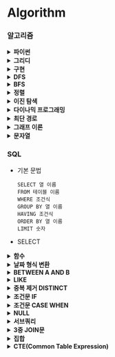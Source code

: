 # Algorithm

### 알고리즘

<details close>
<summary><b>파이썬</b></summary>
<div markdown="1">

- 함수

  - map

    - 반복 가능한(iterable) 객체에 대해서 특정 함수를 적용하고 그 결과를 새로운 반복 가능한 객체로 반환하는 함수

    - map 객체 반환

      ```python
      map(function, iterable, ...)
      # function: 각 요소에 적용할 함수로 하나의 인자를 받는 함수여야 함
      # iterable: 함수가 적용될 반복 가능한 객체(리스트, 튜플, 문자열 등)
      # ...: 여러 개의 반복 가능한 객체를 전달할 수도 있습니다. 이 경우, 함수는 각 반복 가능한 객체에서 해당 인덱스의 값을 모두 인자로 받습니다.

      def add(x, y):
          return x + y

      numbers1 = [1, 2, 3]
      numbers2 = [4, 5, 6]

      result = map(add, numbers1, numbers2)

      print(list(result))  # [5, 7, 9]
      ```

      - [LV1 / 정수 내림차순으로 배치하기](./프로그래머스/1/12933. 정수 내림차순으로 배치하기/정수 내림차순으로 배치하기.py)

  - join

    - 문자열의 리스트나 튜플을 하나의 문자열로 합치는 함수

    - 문자열의 iterable 객체에서 사용해야 하므로, 숫자나 다른 데이터 타입을 문자열로 변환한 후에 사용

      ```python
      separator.join(iterable)

      fruits = ["apple", "banana", "cherry"]
      result = ", ".join(fruits)
      print(result)  # 출력: apple, banana, cherry
      ```

      - [LV1 / 하샤드 수](./프로그래머스/1/12947. 하샤드 수/하샤드 수.py)

</div>
</details>

<details close>
<summary><b>그리디</b></summary>
<div markdown="1">

</div>
</details>

<details close>
<summary><b>구현</b></summary>
<div markdown="1">

</div>
</details>

<details close>
<summary><b>DFS</b></summary>
<div markdown="1">

</div>
</details>

<details close>
<summary><b>BFS</b></summary>
<div markdown="1">

</div>
</details>

<details close>
<summary><b>정렬</b></summary>
<div markdown="1">

</div>
</details>

<details close>
<summary><b>이진 탐색</b></summary>
<div markdown="1">

</div>
</details>

<details close>
<summary><b>다이나믹 프로그래밍</b></summary>
<div markdown="1">

</div>
</details>

<details close>
<summary><b>최단 경로</b></summary>
<div markdown="1">

</div>
</details>

<details close>
<summary><b>그래프 이론</b></summary>
<div markdown="1">

</div>
</details>

<details close>
<summary><b>문자열</b></summary>
<div markdown="1">

</div>
</details>

### SQL

- 기본 문법

  ```
  SELECT 열 이름
  FROM 테이블 이름
  WHERE 조건식
  GROUP BY 열 이름
  HAVING 조건식
  ORDER BY 열 이름
  LIMIT 숫자
  ```

- SELECT

<details close>
<summary><b>함수</b></summary>
<div markdown="1">

- COUNT

  - [LV2 / WHERE절 / 동명 동물 수 찾기](./프로그래머스/2/59041. 동명 동물 수 찾기/동명 동물 수 찾기.sql)

  - 집계함수로 한 번에 하나의 집계 값을 반환하므로 MAX와 같은 함수와 함께 사용할 수 없음

    - [LV4 / HAVING절 / 그룹별 조건에 맞는 식당 목록 출력하기](./프로그래머스/4/131124. 그룹별 조건에 맞는 식당 목록 출력하기/그룹별 조건에 맞는 식당 목록 출력하기.sql)

    - 그룹화 후 최대값을 구하는 경우는 가능

- SUM

  - [LV2 / SELECT절 / 조건에 맞는 아이템들의 가격의 총합 구하기](./프로그래머스/2/273709. 조건에 맞는 아이템들의 가격의 총합 구하기/조건에 맞는 아이템들의 가격의 총합 구하기.sql)

  - [LV4 / SELECT절 / 저자 별 카테고리 별 매출액 집계하기](./프로그래머스/4/144856. 저자 별 카테고리 별 매출액 집계하기/저자 별 카테고리 별 매출액 집계하기.sql)

  - [LV3 / SELECT절 / 자동차 대여 기록에서 대여중 ／ 대여 가능 여부 구분하기](./프로그래머스/3/157340. 자동차 대여 기록에서 대여중 ／ 대여 가능 여부 구분하기/자동차 대여 기록에서 대여중 ／ 대여 가능 여부 구분하기.sql)

  - 집계함수로 한 번에 하나의 집계 값을 반환하므로 MAX와 같은 함수와 함께 사용할 수 없음

    - [LV2 / HAVING절 / 조건에 맞는 사원 정보 조회하기](./프로그래머스/2/284527. 조건에 맞는 사원 정보 조회하기/조건에 맞는 사원 정보 조회하기.sql)

    - 그룹화 후 최대값을 구하는 경우는 가능

- AVG

- MAX

  - [LV1 / SELECT절 / 가장 비싼 상품 구하기](./프로그래머스/1/131697. 가장 비싼 상품 구하기/가장 비싼 상품 구하기.sql)

  - [LV1 / SELECT절 / 최댓값 구하기](./프로그래머스/1/59415. 최댓값 구하기/최댓값 구하기.sql)

- MIN

  - [LV2 / SELECT절 / 최솟값 구하기](./프로그래머스/2/59038. 최솟값 구하기/최솟값 구하기.sql)

- ROUND

  - 숫자 반올림

    ```mysql
    ROUND(값, 자릿수)
    -- 자릿수가 -1이면 1의 자리에서 반올림
    -- 자릿수가 0이면 소수점 첫째자리에서 반올림
    -- 자릿수가 1이면 소수점 둘째자리에서 반올림
    ```

    - [LV2 / SELECT절 / 노선별 평균 역 사이 거리 조회하기](./프로그래머스/2/284531. 노선별 평균 역 사이 거리 조회하기/노선별 평균 역 사이 거리 조회하기.sql)

    - [LV1 / SELECT절 / 평균 일일 대여 요금 구하기](./프로그래머스/1/151136. 평균 일일 대여 요금 구하기/평균 일일 대여 요금 구하기.sql)

- TRUNCATE

  - 반올림 없이 내림

    ```mysql
    TRUNCATE(값, 자릿수)
    -- 자릿수가 -1이면 10의 단위 정수
    -- 자릿수가 0이면 결과는 정수
    -- 자릿수가 1이면 소수점 첫째자리에서 내림
    ```

- FLOOR

  - 숫자보다 작거나 같은 가장 큰 정수(내림)

    ```mysql
    FLOOR(값)
    SELECT FLOOR(123.4567);  -- 결과: 123
    SELECT FLOOR(123.9999);  -- 결과: 123
    SELECT FLOOR(-123.4567); -- 결과: -124
    ```

- CEIL

  - 숫자보다 크거나 같은 가장 작은 정수(올림)

    ```mysql
    CEIL(값)
    SELECT CEIL(123.4567);  -- 결과: 124
    SELECT CEIL(123.9999);  -- 결과: 124
    SELECT CEIL(-123.4567); -- 결과: -123
    ```

- CONCAT

  - 여러 문자열 혹은 컬럼값을 하나로 합쳐주는 역할

    ```mysql
    CONCAT(문자열1, 문자열2, 문자열3 ...)
    ```

    - [LV2 / SELECT절 / 노선별 평균 역 사이 거리 조회하기](./프로그래머스/2/284531. 노선별 평균 역 사이 거리 조회하기/노선별 평균 역 사이 거리 조회하기.sql)

    - [LV3 / SELECT절 / 조회수가 가장 많은 중고거래 게시판의 첨부파일 조회하기](./프로그래머스/3/164671. 조회수가 가장 많은 중고거래 게시판의 첨부파일 조회하기/조회수가 가장 많은 중고거래 게시판의 첨부파일 조회하기.sql)

- UPPER

- LOWER

- SUBSTRING

  - 문자열의 일부분을 추출하는데 사용

    ```mysql
    SUBSTRING(문자열, 시작위치, 길이)
    ```

    - [LV3 / SELECT절 / 조건에 맞는 사용자 정보 조회하기](./프로그래머스/3/164670. 조건에 맞는 사용자 정보 조회하기/조건에 맞는 사용자 정보 조회하기.sql)

- NOW

- CURDATE

- DATEDIFF

  - 두 날짜 사이의 차이를 계산하는 함수

    ```mysql
    DATEDIFF(date1, date2)
    -- (date1 - date2) 값 반환
    -- date1과 date2 사이의 차이를 일 단위로 반환
    ```

    - [LV3 / ORDER BY절 / 오랜 기간 보호한 동물（2）](./프로그래머스/3/59411. 오랜 기간 보호한 동물（2）/오랜 기간 보호한 동물（2）.sql)

    - [LV1 / SELECT절 / 자동차 대여 기록에서 장기／단기 대여 구분하기](./프로그래머스/1/151138. 자동차 대여 기록에서 장기／단기 대여 구분하기/자동차 대여 기록에서 장기／단기 대여 구분하기.sql)

    - [LV2 / SELECT절 / 자동차 평균 대여 기간 구하기](./프로그래머스/2/157342. 자동차 평균 대여 기간 구하기/자동차 평균 대여 기간 구하기.sql)

- NTILE

  - 데이터를 지정한 수의 구간으로 나누고, 각 데이터에 구간 번호를 할당하는 함수

    ```mysql
    NTILE(num_buckets) OVER (PARTITION BY column ORDER BY column)
    ```

    - num_buckets

      - 데이터를 나누고자 하는 구간의 수

      - 4로 설정하면 데이터를 4개의 구간으로 나누고, 각 데이터에 1, 2, 3, 4 중 하나의 값을 할당

    - PARTITION BY(선택적)

      - 데이터를 구간을 나누기 전에 특정 컬럼을 기준으로 그룹화

      - 생략하면 전체 데이터를 기준으로 나눔

    - ORDER BY

      - 데이터를 어떤 기준으로 정렬할지 결정

    - [LV3 / SELECT절 / 대장균의 크기에 따라 분류하기 2](./프로그래머스/3/301649. 대장균의 크기에 따라 분류하기 2/대장균의 크기에 따라 분류하기 2.sql)

</div>
</details>

<details close>
<summary><b>날짜 형식 변환</b></summary>
<div markdown="1">

- DATE_FORMAT

  - [LV4 / WHERE절 / 저자 별 카테고리 별 매출액 집계하기](./프로그래머스/4/144856. 저자 별 카테고리 별 매출액 집계하기/저자 별 카테고리 별 매출액 집계하기.sql)

  - [LV2 / SELECT절 / DATETIME에서 DATE로 형 변환](./프로그래머스/2/59414. DATETIME에서 DATE로 형 변환/DATETIME에서 DATE로 형 변환.sql)

  - DATE_FORMAT(NULL, '%Y-%m-%d') -> NULL 반환

    - [LV3 / SELECT절 / 조건별로 분류하여 주문상태 출력하기](./프로그래머스/3/131113. 조건별로 분류하여 주문상태 출력하기/조건별로 분류하여 주문상태 출력하기.sql)

</div>
</details>

<details close>
<summary><b>BETWEEN A AND B</b></summary>
<div markdown="1">

- A값과 B값 모두 포함

- [LV3 / WHERE절 / 대여 횟수가 많은 자동차들의 월별 대여 횟수 구하기](./프로그래머스/3/151139. 대여 횟수가 많은 자동차들의 월별 대여 횟수 구하기/대여 횟수가 많은 자동차들의 월별 대여 횟수 구하기.sql)

- [LV1 / WHERE절 / 조건에 맞는 회원수 구하기](./프로그래머스/1/131535. 조건에 맞는 회원수 구하기/조건에 맞는 회원수 구하기.sql)

- [LV2 / WHERE절 / 입양 시각 구하기（1）](./프로그래머스/2/59412. 입양 시각 구하기（1）/입양 시각 구하기（1）.sql)

</div>
</details>

<details close>
<summary><b>LIKE</b></summary>
<div markdown="1">

- 특정 패턴을 열에서 검색하는 데 사용

  ```mysql
  SELECT 열 이름
  FROM 테이블 이름
  WHERE 열 이름 LIKE 패턴;
  ```

  - 와일드카드

    - %

      - 0개 이상의 문자와 일치

    - \_

      - 정확히 한 문자와 일치

- [LV1 / WHERE절 / 강원도에 위치한 생산공장 목록 출력하기](./프로그래머스/1/131112. 강원도에 위치한 생산공장 목록 출력하기/강원도에 위치한 생산공장 목록 출력하기.sql)

- [LV2 / WHERE절 / 이름에 el이 들어가는 동물 찾기](./프로그래머스/2/59047. 이름에 el이 들어가는 동물 찾기/이름에 el이 들어가는 동물 찾기.sql)

- [LV2 / WHERE절 / 자동차 종류 별 특정 옵션이 포함된 자동차 수 구하기](./프로그래머스/2/151137. 자동차 종류 별 특정 옵션이 포함된 자동차 수 구하기/자동차 종류 별 특정 옵션이 포함된 자동차 수 구하기.sql)

- [LV4 / WHERE절 / 보호소에서 중성화한 동물](./프로그래머스/4/59045. 보호소에서 중성화한 동물/보호소에서 중성화한 동물.sql)

</div>
</details>

<details close>
<summary><b>중복 제거 DISTINCT</b></summary>
<div markdown="1">

- [LV4 / SELECT절 / 년， 월， 성별 별 상품 구매 회원 수 구하기](./프로그래머스/4/131532. 년， 월， 성별 별 상품 구매 회원 수 구하기/년， 월， 성별 별 상품 구매 회원 수 구하기.sql)

- [LV4 / HAVING절 / 우유와 요거트가 담긴 장바구니](./프로그래머스/4/62284. 우유와 요거트가 담긴 장바구니/우유와 요거트가 담긴 장바구니.sql)

- [LV2 / SELECT절 / 중복 제거하기](./프로그래머스/2/59408. 중복 제거하기/중복 제거하기.sql)

</div>
</details>

<details close>
<summary><b>조건문 IF</b></summary>
<div markdown="1">

```mysql
IF(조건, 조건을 만족할 때 결과, 조건을 만족하지 않을 때 결과)
```

- [LV2 / SELECT절 / 중성화 여부 파악하기](./프로그래머스/2/59409. 중성화 여부 파악하기/중성화 여부 파악하기.sql)

</div>
</details>

<details close>
<summary><b>조건문 CASE WHEN</b></summary>
<div markdown="1">

```mysql
CASE WHEN 조건1 THEN '조건1을 만족할 때 결과'
     WHEN 조건2 THEN '조건2를 만족할 때 결과'
     ...
     ELSE '위 조건을 모두 만족하지 않을 때 결과'
END
```

- [LV3 / HAVING절 / 특정 조건을 만족하는 물고기별 수와 최대 길이 구하기](./프로그래머스/3/298519. 특정 조건을 만족하는 물고기별 수와 최대 길이 구하기/특정 조건을 만족하는 물고기별 수와 최대 길이 구하기.sql)

- [LV2 / SELECT절 / NULL 처리하기](./프로그래머스/2/59410. NULL 처리하기/NULL 처리하기.sql)

- [LV1 / SELECT절 / 경기도에 위치한 식품창고 목록 출력하기](./프로그래머스/1/131114. 경기도에 위치한 식품창고 목록 출력하기/경기도에 위치한 식품창고 목록 출력하기.sql)

- [LV2 / SELECT절 / 중성화 여부 파악하기](./프로그래머스/2/59409. 중성화 여부 파악하기/중성화 여부 파악하기.sql)

- [LV3 / SELECT절 / 조건별로 분류하여 주문상태 출력하기](./프로그래머스/3/131113. 조건별로 분류하여 주문상태 출력하기/조건별로 분류하여 주문상태 출력하기.sql)

- [LV3 / SELECT절 / 대장균의 크기에 따라 분류하기 1](./프로그래머스/3/299307. 대장균의 크기에 따라 분류하기 1/대장균의 크기에 따라 분류하기 1.sql)

- [LV2 / SELECT절 / 조건에 부합하는 중고거래 상태 조회하기](./프로그래머스/2/164672. 조건에 부합하는 중고거래 상태 조회하기/조건에 부합하는 중고거래 상태 조회하기.sql)

- [LV4 / SELECT절 / 연간 평가점수에 해당하는 평가 등급 및 성과금 조회하기](./프로그래머스/4/284528. 연간 평가점수에 해당하는 평가 등급 및 성과금 조회하기/연간 평가점수에 해당하는 평가 등급 및 성과금 조회하기.sql)

</div>
</details>

<details close>
<summary><b>NULL</b></summary>
<div markdown="1">

- IS NULL

  - [LV1 / WHERE절 / 이름이 없는 동물의 아이디](./프로그래머스/1/59039. 이름이 없는 동물의 아이디/이름이 없는 동물의 아이디.sql)

  - [LV1 / WHERE절 / 잔챙이 잡은 수 구하기](./프로그래머스/1/293258. 잔챙이 잡은 수 구하기/잔챙이 잡은 수 구하기.sql)

  - [LV2 / WHERE절 / ROOT 아이템 구하기](./프로그래머스/2/273710. ROOT 아이템 구하기/ROOT 아이템 구하기.sql)

- IS NOT NULL

  - [LV2 / WHERE절 / 동명 동물 수 찾기](./프로그래머스/2/59041. 동명 동물 수 찾기/동명 동물 수 찾기.sql)

  - [LV2 / WHERE절 / 3월에 태어난 여성 회원 목록 출력하기](./프로그래머스/2/131120. 3월에 태어난 여성 회원 목록 출력하기/3월에 태어난 여성 회원 목록 출력하기.sql)

  - NOT IN NULL 사용하면 FALSE값 반환

    - [LV3 / WHERE절 / 업그레이드 할 수 없는 아이템 구하기](./프로그래머스/3/273712. 업그레이드 할 수 없는 아이템 구하기/업그레이드 할 수 없는 아이템 구하기.sql)

- IFNULL

  ```mysql
  IFNULL(Column, "대체값")
  ```

  - Column이 NULL일 때 대체값으로 대체

  - [LV2 / SELECT절 / NULL 처리하기](./프로그래머스/2/59410. NULL 처리하기/NULL 처리하기.sql)

- COALESCE

  - NULL이 아닌 첫번째 값 (모든 데이터베이스에서 사용)

    ```mysql
    COALESCE(Column1, Column2, Column3, ...)
    ```

    - 전부 NULL값이라면 NULL 반환

    - [LV2 / SELECT절 / NULL 처리하기](./프로그래머스/2/59410. NULL 처리하기/NULL 처리하기.sql)

    - [LV1 / SELECT절 / 경기도에 위치한 식품창고 목록 출력하기](./프로그래머스/1/131114. 경기도에 위치한 식품창고 목록 출력하기/경기도에 위치한 식품창고 목록 출력하기.sql)

    - [LV1 / SELECT절 / 12세 이하인 여자 환자 목록 출력하기](./프로그래머스/1/132201. 12세 이하인 여자 환자 목록 출력하기/12세 이하인 여자 환자 목록 출력하기.sql)

    - [LV1 / SELECT절 / 잡은 물고기의 평균 길이 구하기](./프로그래머스/1/293259. 잡은 물고기의 평균 길이 구하기/잡은 물고기의 평균 길이 구하기.sql)

</div>
</details>

<details close>
<summary><b>서브쿼리</b></summary>
<div markdown="1">

- [LV2 / WHERE절 / 업그레이드 된 아이템 구하기](./프로그래머스/2/273711. 업그레이드 된 아이템 구하기/업그레이드 된 아이템 구하기.sql)

- [LV3 / WHERE절 / 헤비 유저가 소유한 장소](./프로그래머스/3/77487. 헤비 유저가 소유한 장소/헤비 유저가 소유한 장소.sql)

- [LV4 / WHERE절 / 그룹별 조건에 맞는 식당 목록 출력하기](./프로그래머스/4/131124. 그룹별 조건에 맞는 식당 목록 출력하기/그룹별 조건에 맞는 식당 목록 출력하기.sql)

- [LV2 / WHERE절 / 가격이 제일 비싼 식품의 정보 출력하기](./프로그래머스/2/131115. 가격이 제일 비싼 식품의 정보 출력하기/가격이 제일 비싼 식품의 정보 출력하기.sql)

</div>
</details>

<details close>
<summary><b>3중 JOIN문</b></summary>
<div markdown="1">

- [LV4 / FROM절 / 저자 별 카테고리 별 매출액 집계하기](./프로그래머스/4/144856. 저자 별 카테고리 별 매출액 집계하기/저자 별 카테고리 별 매출액 집계하기.sql)

</div>
</details>

<details close>
<summary><b>집합</b></summary>
<div markdown="1">

- 합집합 (UNION)

  - UNION

    - 중복된 값을 제거하고 결과 반환

      ```mysql
      SELECT column_name FROM table1
      UNION
      SELECT column_name FROM table2;
      ```

      - [LV4 / UNION / 오프라인／온라인 판매 데이터 통합하기](./프로그래머스/4/131537. 오프라인／온라인 판매 데이터 통합하기/오프라인／온라인 판매 데이터 통합하기.sql)

  - UNION ALL

    - 중복된 값도 포함하여 결과 반환

      ```mysql
      SELECT column_name FROM table1
      UNION ALL
      SELECT column_name FROM table2;
      ```

- 교집합 (INTERSECT)

  - INNER JOIN

    ```mysql
    SELECT column_name FROM table1
    INNER JOIN table2 ON table1.column_name = table2.column_name;
    ```

    - [LV4 / FROM절 / 식품분류별 가장 비싼 식품의 정보 조회하기](./프로그래머스/4/131116. 식품분류별 가장 비싼 식품의 정보 조회하기/식품분류별 가장 비싼 식품의 정보 조회하기.sql)

  - EXISTS

    ```mysql
    SELECT column_name
    FROM table1 t1
    WHERE EXISTS (SELECT 1 FROM table2 t2 WHERE t1.column_name = t2.column_name);
    ```

- 차집합 (DIFFERENCE 또는 EXCEPT)

  - LEFT JOIN

    ```mysql
    SELECT column_name FROM table1
    LEFT JOIN table2 ON table1.column_name = table2.column_name
    WHERE table2.column_name IS NULL;
    ```

    - [LV3 / WHERE절 / 오랜 기간 보호한 동물（1）](./프로그래머스/3/59044. 오랜 기간 보호한 동물（1）/오랜 기간 보호한 동물（1）.sql)

    - [LV3 / WHERE절 / 없어진 기록 찾기](./프로그래머스/3/59042. 없어진 기록 찾기/없어진 기록 찾기.sql)

    - [LV4 / FROM절 / 주문량이 많은 아이스크림들 조회하기](./프로그래머스/4/133027. 주문량이 많은 아이스크림들 조회하기/주문량이 많은 아이스크림들 조회하기.sql)

    - [LV4 / FROM절 / 입양 시각 구하기（2）](./프로그래머스/4/59413. 입양 시각 구하기（2）/입양 시각 구하기（2）.sql)

- 대칭차집합 (XOR)

  - LEFT JOIN과 RIGHT JOIN 조합

    ```mysql
    SELECT column_name FROM table1
    LEFT JOIN table2 ON table1.column_name = table2.column_name
    WHERE table2.column_name IS NULL
    UNION
    SELECT column_name FROM table2
    LEFT JOIN table1 ON table2.column_name = table1.column_name
    WHERE table1.column_name IS NULL;
    ```

</div>
</details>

<details close>
<summary><b>CTE(Common Table Expression)</b></summary>
<div markdown="1">

- 복잡한 쿼리를 더 읽기 쉽게 만들고 재사용할 수 있도록 해주는 기능

  ```mysql
  WITH cte_name AS (
      -- CTE 정의: 서브쿼리나 SELECT문 등
      SELECT column1, column2
      FROM table_name
      WHERE condition
  )
  -- CTE를 활용한 메인 쿼리
  SELECT * FROM cte_name;
  ```

- WITH

  - [LV3 / WITH / 대장균들의 자식의 수 구하기](./프로그래머스/3/299305. 대장균들의 자식의 수 구하기/대장균들의 자식의 수 구하기.sql)

  - [LV4 / WITH / 연간 평가점수에 해당하는 평가 등급 및 성과금 조회하기](./프로그래머스/4/284528. 연간 평가점수에 해당하는 평가 등급 및 성과금 조회하기/연간 평가점수에 해당하는 평가 등급 및 성과금 조회하기.sql)

  - [LV2 / WITH / 연도별 대장균 크기의 편차 구하기](./프로그래머스/2/299310. 연도별 대장균 크기의 편차 구하기/연도별 대장균 크기의 편차 구하기.sql)

- WITH RECURSIVE

  - [LV4 / WITH RECURSIVE / 입양 시각 구하기（2）](./프로그래머스/4/59413. 입양 시각 구하기（2）/입양 시각 구하기（2）.sql)

</div>
</details>
